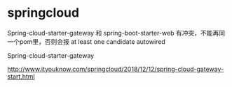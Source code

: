 # springcloud

Spring-cloud-starter-gateway 和 spring-boot-starter-web 有冲突，不能再同一个pom里，否则会报 at least one candidate autowired



Spring-cloud-starter-gateway

http://www.ityouknow.com/springcloud/2018/12/12/spring-cloud-gateway-start.html